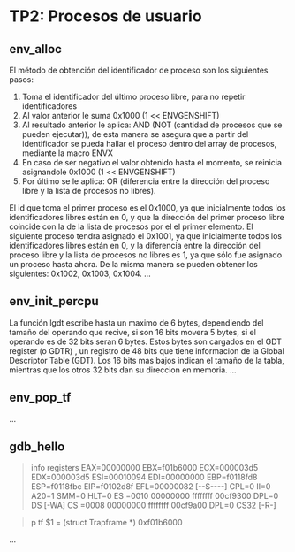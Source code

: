 TP2: Procesos de usuario
========================

env_alloc
---------
El método de obtención del identificador de proceso son los siguientes pasos:
1) Toma el identificador del último proceso libre, para no repetir identificadores
2) Al valor anterior le suma 0x1000 (1 << ENVGENSHIFT)
3) Al resultado anterior le aplica: AND (NOT (cantidad de procesos que se pueden ejecutar)), de esta manera se asegura que a partir del identificador se pueda hallar el proceso dentro del array de procesos, mediante la macro ENVX
4) En caso de ser negativo el valor obtenido hasta el momento, se reinicia asignandole 0x1000 (1 << ENVGENSHIFT)
5) Por último se le aplica: OR (diferencia entre la dirección del proceso libre y la lista de procesos no libres). 

El id que toma el primer proceso es el 0x1000, ya que inicialmente todos los identificadores libres están en 0, y que la dirección del primer proceso libre coincide con la de la lista de procesos por el el primer elemento.
El siguiente proceso tendra asignado el 0x1001, ya que inicialmente todos los identificadores libres están en 0, y la diferencia entre la dirección del proceso libre y la lista de procesos no libres es 1, ya que sólo fue asignado un proceso hasta ahora.
De la misma manera se pueden obtener los siguientes: 0x1002, 0x1003, 0x1004.
...


env_init_percpu
---------------
La función lgdt escribe hasta un maximo de 6 bytes, dependiendo del tamaño del operando que recive, si son 16 bits movera 5 bytes, si el operando es de 32 bits seran 6 bytes.
Estos bytes son cargados en el GDT register (o GDTR) , un registro de 48 bits que tiene informacion de la Global Descriptor Table (GDT). Los 16 bits mas bajos indican el tamaño de la tabla, mientras que los otros 32 bits dan su direccion en memoria.
...


env_pop_tf
----------

...


gdb_hello
---------
> info registers
EAX=00000000 EBX=f01b6000 ECX=000003d5 EDX=000003d5
ESI=00010094 EDI=00000000 EBP=f0118fd8 ESP=f0118fbc
EIP=f0102d8f EFL=00000082 [--S----] CPL=0 II=0 A20=1 SMM=0 HLT=0
ES =0010 00000000 ffffffff 00cf9300 DPL=0 DS   [-WA]
CS =0008 00000000 ffffffff 00cf9a00 DPL=0 CS32 [-R-]

> p tf
$1 = (struct Trapframe *) 0xf01b6000


...
